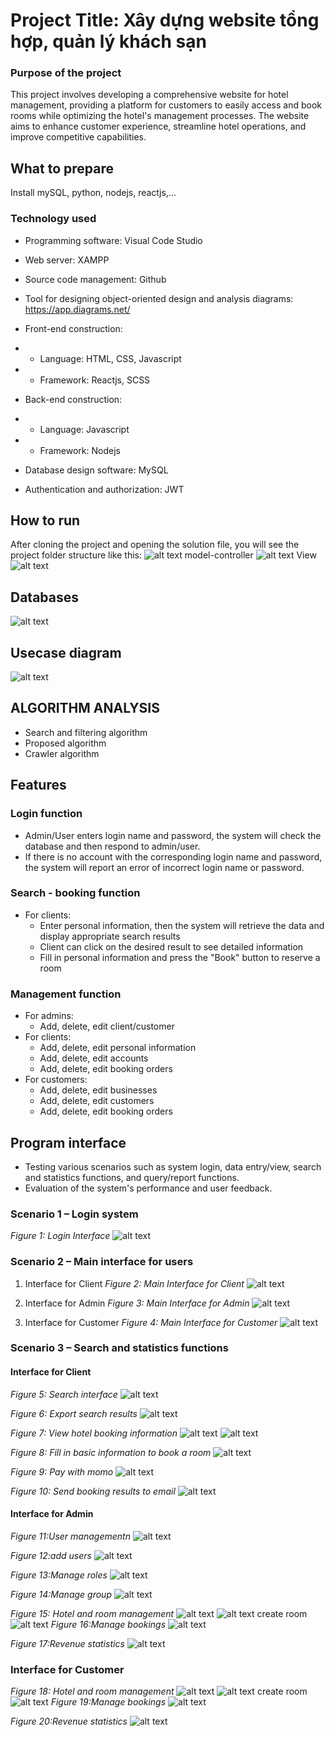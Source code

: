 # Project Title: Xây dựng website tổng hợp, quản lý khách sạn

### Purpose of the project
This project involves developing a comprehensive website for hotel management, providing a platform for customers to easily access and book rooms while optimizing the hotel's management processes. The website aims to enhance customer experience, streamline hotel operations, and improve competitive capabilities.

## What to prepare
Install mySQL, python, nodejs, reactjs,...
### Technology used
- Programming software: Visual Code Studio

- Web server: XAMPP

- Source code management: Github

- Tool for designing object-oriented design and analysis diagrams: https://app.diagrams.net/
- Front-end construction:

- + Language: HTML, CSS, Javascript

- + Framework: Reactjs, SCSS

- Back-end construction:

- + Language: Javascript

- + Framework: Nodejs

- Database design software: MySQL

- Authentication and authorization: JWT
## How to run
After cloning the project and opening the solution file, you will see the project folder structure like this:
![alt text](image-3.png)
model-controller
![alt text](image-4.png)
View
![alt text](image-5.png)
## Databases
![alt text](image-8.png)
## Usecase diagram
![alt text](image-7.png)

## ALGORITHM ANALYSIS
- Search and filtering algorithm
- Proposed algorithm
- Crawler algorithm
## Features
### Login function
- Admin/User enters login name and password, the system will check the database and then respond to admin/user.
- If there is no account with the corresponding login name and password, the system will report an error of incorrect login name or password.
### Search - booking function
- For clients:
   + Enter personal information, then the system will retrieve the data and display appropriate search results
   + Client can click on the desired result to see detailed information
   + Fill in personal information and press the "Book" button to reserve a room
### Management function
- For admins:
   + Add, delete, edit client/customer
- For clients:
   + Add, delete, edit personal information
   + Add, delete, edit accounts
   + Add, delete, edit booking orders
- For customers:
   + Add, delete, edit businesses
   + Add, delete, edit customers
   + Add, delete, edit booking orders
## Program interface
- Testing various scenarios such as system login, data entry/view, search and statistics functions, and query/report functions.
- Evaluation of the system's performance and user feedback.

### Scenario 1 – Login system
*Figure 1: Login Interface*
![alt text](image-1.png)

### Scenario 2 – Main interface for users

1. Interface for Client
*Figure 2: Main Interface for Client*
![alt text](image-2.png)

2. Interface for Admin
*Figure 3: Main Interface for Admin*
![alt text](image-9.png)

3. Interface for Customer
*Figure 4: Main Interface for Customer*
![alt text](image-10.png)


### Scenario 3 – Search and statistics functions

#### Interface for Client
*Figure 5: Search interface*
![alt text](image-11.png)

*Figure 6: Export search results*
![alt text](image-12.png)

*Figure 7: View hotel booking information*
![alt text](image-13.png)
![alt text](image-14.png)

*Figure 8: Fill in basic information to book a room*
![alt text](image-15.png)

*Figure 9: Pay with momo*
![alt text](image-16.png)

*Figure 10: Send booking results to email*
![alt text](image-17.png)

#### Interface for Admin
*Figure 11:User managementn*
![alt text](image-18.png)

*Figure 12:add users*
![alt text](image-19.png)

*Figure 13:Manage roles*
![alt text](image-20.png)

*Figure 14:Manage group*
![alt text](image-21.png)

*Figure 15: Hotel and room management*
![alt text](image-22.png)
![alt text](image-23.png)
create room
![alt text](image-24.png)
*Figure 16:Manage bookings*
![alt text](image-25.png)

*Figure 17:Revenue statistics*
![alt text](image-26.png)


### Interface for Customer
*Figure 18: Hotel and room management*
![alt text](image-22.png)
![alt text](image-23.png)
create room
![alt text](image-24.png)
*Figure 19:Manage bookings*
![alt text](image-25.png)

*Figure 20:Revenue statistics*
![alt text](image-26.png)

